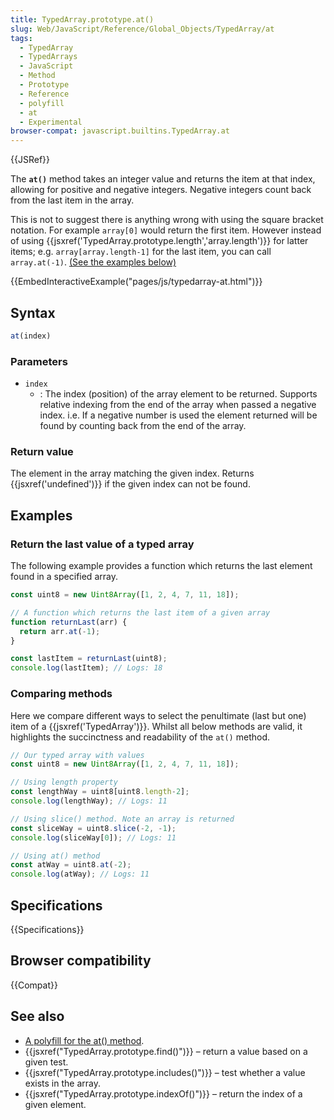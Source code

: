 ```yaml
---
title: TypedArray.prototype.at()
slug: Web/JavaScript/Reference/Global_Objects/TypedArray/at
tags:
  - TypedArray
  - TypedArrays
  - JavaScript
  - Method
  - Prototype
  - Reference
  - polyfill
  - at
  - Experimental
browser-compat: javascript.builtins.TypedArray.at
---
```

{{JSRef}}

<p class="summary">
  The <strong><code>at()</code></strong> method takes an integer value and
  returns the item at that index, allowing for positive and negative integers.
  Negative integers count back from the last item in the array.
</p>

This is not to suggest there is anything wrong with using the square bracket
notation. For example `array[0]` would return the first item. However instead of
using
{{jsxref('TypedArray.prototype.length','array.length')}} for
latter items; e.g. `array[array.length-1]` for the last item, you can call
`array.at(-1)`. [(See the examples below)](#Examples)

{{EmbedInteractiveExample("pages/js/typedarray-at.html")}}

## Syntax

```js
at(index)
```

### Parameters

- `index`
  - : The index (position) of the array element to be returned. Supports
    relative indexing from the end of the array when passed a negative index.
    i.e. If a negative number is used the element returned will be found by
    counting back from the end of the array.

### Return value

The element in the array matching the given index. Returns
{{jsxref('undefined')}} if the given index can not be found.

## Examples

### Return the last value of a typed array

The following example provides a function which returns the last element found
in a specified array.

```js
const uint8 = new Uint8Array([1, 2, 4, 7, 11, 18]);

// A function which returns the last item of a given array
function returnLast(arr) {
  return arr.at(-1);
}

const lastItem = returnLast(uint8);
console.log(lastItem); // Logs: 18
```

### Comparing methods

Here we compare different ways to select the penultimate (last but one) item of
a {{jsxref('TypedArray')}}. Whilst all below methods are valid, it
highlights the succinctness and readability of the `at()` method.

```js
// Our typed array with values
const uint8 = new Uint8Array([1, 2, 4, 7, 11, 18]);

// Using length property
const lengthWay = uint8[uint8.length-2];
console.log(lengthWay); // Logs: 11

// Using slice() method. Note an array is returned
const sliceWay = uint8.slice(-2, -1);
console.log(sliceWay[0]); // Logs: 11

// Using at() method
const atWay = uint8.at(-2);
console.log(atWay); // Logs: 11
```

## Specifications

{{Specifications}}

## Browser compatibility

{{Compat}}

## See also

- [A polyfill for the at() method](https://github.com/tc39/proposal-relative-indexing-method#polyfill).
- {{jsxref("TypedArray.prototype.find()")}} – return a value
  based on a given test.
- {{jsxref("TypedArray.prototype.includes()")}} – test whether a
  value exists in the array.
- {{jsxref("TypedArray.prototype.indexOf()")}} – return the
  index of a given element.
